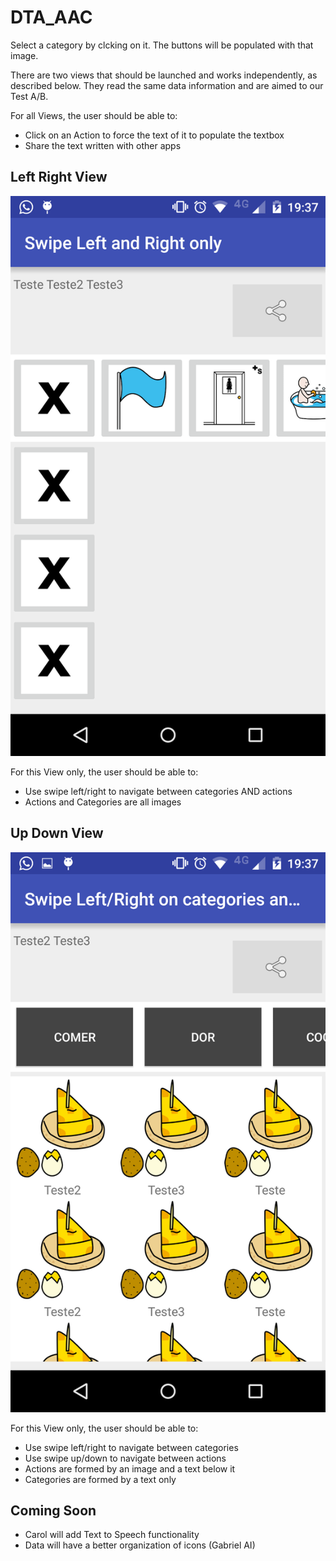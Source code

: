 # DTA_AAC

Select a category by clcking on it. The buttons will be populated with that image. 

There are two views that should be launched and works independently, as described below. They read the same data information and are aimed to our Test A/B.

For all Views, the user should be able to:

* Click on an Action to force the text of it to populate the textbox
* Share the text written with other apps

## Left Right View

![Alt text](/screenshots/left.right.png?raw=true "Left Right View")

For this View only, the user should be able to:

* Use swipe left/right to navigate between categories AND actions
* Actions and Categories are all images

## Up Down View

![Alt text](/screenshots/up.down.png?raw=true "Up Down View")

For this View only, the user should be able to:

* Use swipe left/right to navigate between categories
* Use swipe up/down to navigate between actions
* Actions are formed by an image and a text below it
* Categories are formed by a text only

## Coming Soon

* Carol will add Text to Speech functionality
* Data will have a better organization of icons (Gabriel AI)
